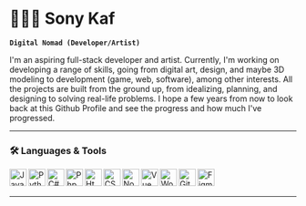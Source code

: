 # 👨🏽‍💻 Sony Kaf

**`Digital Nomad (Developer/Artist)`**

I'm an aspiring full-stack developer and artist. Currently, I'm working on developing a range of skills, going from digital art, design, and maybe 3D modeling to development (game, web, software), among other interests. All the projects are built from the ground up, from idealizing, planning, and designing to solving real-life problems. I hope a few years from now to look back at this Github Profile and see the progress and how much I've progressed.

<!--
**SonyKaf/SonyKaf** is a ✨ _special_ ✨ repository because its `README.md` (this file) appears on your GitHub profile.

Here are some ideas to get you started:

- 🔭 I’m currently working on ...
- 🌱 I’m currently learning ...
- 👯 I’m looking to collaborate on ...
- 🤔 I’m looking for help with ...
- 💬 Ask me about ...
- 📫 How to reach me: ...
- 😄 Pronouns: ...
- ⚡ Fun fact: ...
-->

---

### 🛠 Languages & Tools
<img align="left" alt="JavaScript" width="30px" src="https://cdn.jsdelivr.net/gh/devicons/devicon/icons/javascript/javascript-plain.svg" style="max-width: 100%;">

<img align="left" alt="Python" width="30px" src="https://cdn.jsdelivr.net/gh/devicons/devicon/icons/python/python-original.svg" style="max-width: 100%;">

<img align="left" alt="C#" width="30px" src="https://cdn.jsdelivr.net/gh/devicons/devicon/icons/csharp/csharp-original.svg" style="max-width: 100%;">

<img align="left" alt="Php" width="30px" src="https://cdn.jsdelivr.net/gh/devicons/devicon/icons/php/php-plain.svg" style="max-width: 100%;">

<img align="left" alt="Html" width="30px" src="https://cdn.jsdelivr.net/gh/devicons/devicon/icons/html5/html5-original.svg" style="max-width: 100%;">

<img align="left" alt="CSS" width="30px" src="https://cdn.jsdelivr.net/gh/devicons/devicon/icons/css3/css3-original.svg" style="max-width: 100%;">

<img align="left" alt="Nodejs" width="30px" src="https://cdn.jsdelivr.net/gh/devicons/devicon/icons/nodejs/nodejs-original.svg" style="max-width: 100%;">

<img align="left" alt="Vue" width="30px" src="https://cdn.jsdelivr.net/gh/devicons/devicon/icons/vuejs/vuejs-original.svg" style="max-width: 100%;">

<img align="left" alt="Wordpress" width="30px" src="https://cdn.jsdelivr.net/gh/devicons/devicon/icons/wordpress/wordpress-plain.svg" style="max-width: 100%;">

<img align="left" alt="Git" width="30px" src="https://cdn.jsdelivr.net/gh/devicons/devicon/icons/git/git-original.svg" style="max-width: 100%;">

<img align="left" alt="Figma" width="30px" src="https://cdn.jsdelivr.net/gh/devicons/devicon/icons/figma/figma-original.svg" style="max-width: 100%;">

<br />
<br />

---



